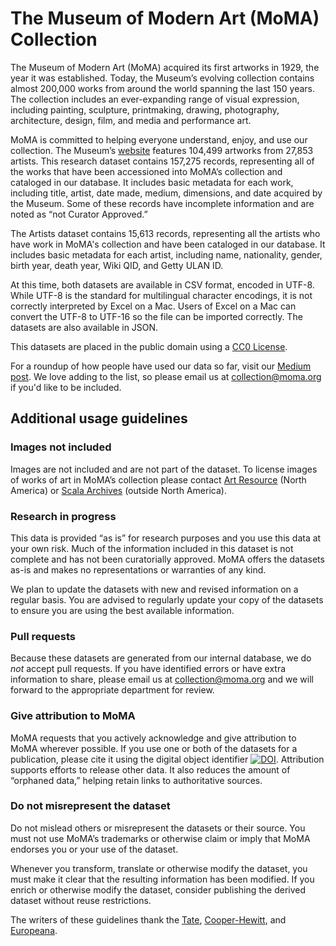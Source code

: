 The Museum of Modern Art (MoMA) Collection
===================

The Museum of Modern Art (MoMA) acquired its first artworks in 1929, the year it was established. Today, the Museum’s evolving collection contains almost 200,000 works from around the world spanning the last 150 years. The collection includes an ever-expanding range of visual expression, including painting, sculpture, printmaking, drawing, photography, architecture, design, film, and media and performance art.

MoMA is committed to helping everyone understand, enjoy, and use our collection. The Museum’s [website](http://www.moma.org/collection) features 104,499 artworks from 27,853 artists. This research dataset contains 157,275 records, representing all of the works that have been accessioned into MoMA’s collection and cataloged in our database. It includes basic metadata for each work, including title, artist, date made, medium, dimensions, and date acquired by the Museum. Some of these records have incomplete information and are noted as “not Curator Approved.”

The Artists dataset contains 15,613 records, representing all the artists who have work in MoMA's collection and have been cataloged in our database. It includes basic metadata for each artist, including name, nationality, gender, birth year, death year, Wiki QID, and Getty ULAN ID.

At this time, both datasets are available in CSV format, encoded in UTF-8. While UTF-8 is the standard for multilingual character encodings, it is not correctly interpreted by Excel on a Mac. Users of Excel on a Mac can convert the UTF-8 to UTF-16 so the file can be imported correctly. The datasets are also available in JSON.

This datasets are placed in the public domain using a [CC0 License](https://creativecommons.org/publicdomain/zero/1.0/).

For a roundup of how people have used our data so far, visit our [Medium post](https://medium.com/@foe/here-s-a-roundup-of-how-people-have-used-our-data-so-far-80862e4ce220#.f6272outn). We love adding to the list, so please email us at collection@moma.org if you'd like to be included.

## Additional usage guidelines
### Images not included
Images are not included and are not part of the dataset. To license images of works of art in MoMA’s collection please contact [Art Resource](http://www.artres.com/) (North America) or [Scala Archives](http://www.scalarchives.com/) (outside North America).

### Research in progress
This data is provided “as is” for research purposes and you use this data at your own risk. Much of the information included in this dataset is not complete and has not been curatorially approved. MoMA offers the datasets as-is and makes no representations or warranties of any kind.

We plan to update the datasets with new and revised information on a regular basis. You are advised to regularly update your copy of the datasets to ensure you are using the best available information.


### Pull requests
Because these datasets are generated from our internal database, we do *not* accept pull requests. If you have identified errors or have extra information to share, please email us at [collection@moma.org](mailto:collection@moma.org) and we will forward to the appropriate department for review.

### Give attribution to MoMA
MoMA requests that you actively acknowledge and give attribution to MoMA wherever possible. If you use one or both of the datasets for a publication, please cite it using the digital object identifier [![DOI](https://zenodo.org/badge/doi/10.5281/zenodo.14005663.svg)](http://dx.doi.org/10.5281/zenodo.14005663). Attribution supports efforts to release other data. It also reduces the amount of “orphaned data,” helping retain links to authoritative sources.

### Do not misrepresent the dataset
Do not mislead others or misrepresent the datasets or their source. You must not use MoMA’s trademarks or otherwise claim or imply that MoMA endorses you or your use of the dataset.

Whenever you transform, translate or otherwise modify the dataset, you must make it clear that the resulting information has been modified. If you enrich or otherwise modify the dataset, consider publishing the derived dataset without reuse restrictions.



The writers of these guidelines thank the [Tate](http://www.tate.org.uk/), [Cooper-Hewitt](http://www.cooperhewitt.org/), and [Europeana](http://www.europeana.eu/).
